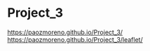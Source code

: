 # Project_3
https://paozmoreno.github.io/Project_3/
https://paozmoreno.github.io/Project_3/leaflet/
